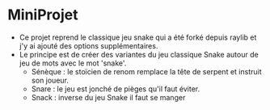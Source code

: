 # MiniProjet
- Ce projet reprend le classique jeu snake qui a été forké depuis raylib et j'y ai ajouté des options supplémentaires. 
- Le principe est de créer des variantes du jeu classique Snake autour de jeu de mots avec le mot 'snake'.
    - Sénèque : le stoïcien de renom remplace la tête de serpent et instruit son joueur.
    - Snare : le jeu est jonché de pièges qu'il faut éviter.
    - Snack : inverse du jeu Snake il faut se manger